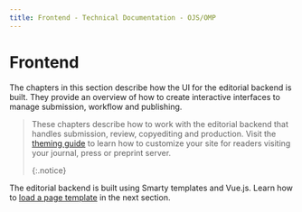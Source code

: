 ```yaml
---
title: Frontend - Technical Documentation - OJS/OMP
---
```


# Frontend

The chapters in this section describe how the UI for the editorial backend is built. They provide an overview of how to create interactive interfaces to manage submission, workflow and publishing.

> These chapters describe how to work with the editorial backend that handles submission, review, copyediting and production. Visit the [theming guide](/pkp-theming-guide/en) to learn how to customize your site for readers visiting your journal, press or preprint server. 
> 
> {:.notice}

The editorial backend is built using Smarty templates and Vue.js. Learn how to [load a page template](./frontend-pages) in the next section.